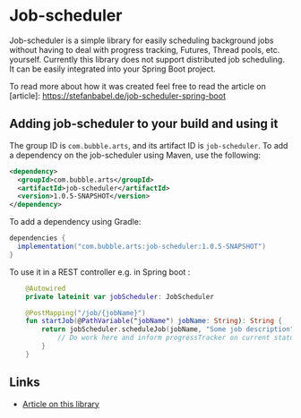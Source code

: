 # Job-scheduler

Job-scheduler is a simple library for easily scheduling background jobs without 
having to deal with progress tracking, Futures, Thread pools, etc. yourself. Currently this library does not support distributed job scheduling. It can be easily integrated into your Spring Boot project.

To read more about how it was created feel free to read the article on 
[article]: https://stefanbabel.de/job-scheduler-spring-boot

## Adding job-scheduler to your build and using it

The group ID is `com.bubble.arts`, and its artifact ID is `job-scheduler`.
To add a dependency on the job-scheduler using Maven, use the following:

```xml
<dependency>
  <groupId>com.bubble.arts</groupId>
  <artifactId>job-scheduler</artifactId>
  <version>1.0.5-SNAPSHOT</version>
</dependency>
```

To add a dependency using Gradle:

```gradle
dependencies {
  implementation("com.bubble.arts:job-scheduler:1.0.5-SNAPSHOT")
}
```

To use it in a REST controller e.g. in Spring boot :

```kotlin
    @Autowired
    private lateinit var jobScheduler: JobScheduler

    @PostMapping("/job/{jobName}")
    fun startJob(@PathVariable("jobName") jobName: String): String {
        return jobScheduler.scheduleJob(jobName, "Some job description") {progressTracker ->
            // Do work here and inform progressTracker on current status.
        }
    }
```

## Links

-   [Article on this library](https://stefanbabel.de/job-scheduler-spring-boot)
